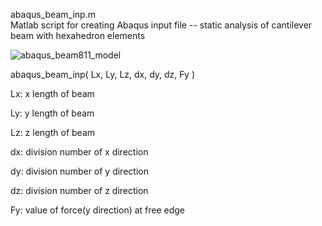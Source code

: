 abaqus_beam_inp.m  
Matlab script  for creating Abaqus input file -- static analysis of cantilever beam with hexahedron elements

![abaqus_beam811_model](https://github.com/scriptma-n/abaqus-tool/assets/102136723/ac944263-176f-4c73-a7e1-1e2f87c1c9d6)

abaqus_beam_inp( Lx, Ly, Lz, dx, dy, dz, Fy )

Lx: x length of beam

Ly: y length of beam

Lz: z length of beam

dx: division number of x direction

dy: division number of y direction

dz: division number of z direction

Fy: value of force(y direction) at free edge

